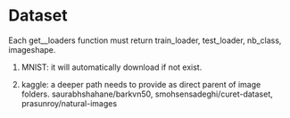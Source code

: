 # Dataset

Each get_<dataset>_loaders function must return train_loader, test_loader, nb_class, imageshape.

1. MNIST: it will automatically download if not exist.

2. kaggle: a deeper path needs to provide as direct parent of image folders.
saurabhshahane/barkvn50, smohsensadeghi/curet-dataset, prasunroy/natural-images